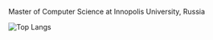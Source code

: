 Master of Computer Science at Innopolis University, Russia


![Top Langs](https://github-readme-stats.vercel.app/api/top-langs/?username=rakavaqaflow&langs_count=5&theme=onedark&hide=CMake,Makefile,ipynb,jupyter%20notebook&count_private=true&card_width=500&bg_color=101010&border_color=404040&title_color=EFEFEF&text_color=54A253)
